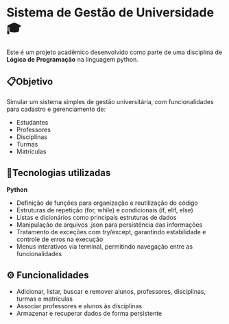 # Sistema de Gestão de Universidade 🎓

Este é um projeto acadêmico desenvolvido como parte de uma disciplina de **Lógica de Programação** na linguagem python.

## 📋Objetivo
Simular um sistema simples de gestão universitária, com funcionalidades para cadastro e gerenciamento de:
- Estudantes
- Professores
- Disciplinas
- Turmas
- Matrículas

## 👾Tecnologias utilizadas
**Python**
- Definição de funções para organização e reutilização do código
- Estruturas de repetição (for, while) e condicionais (if, elif, else)
- Listas e dicionários como principais estruturas de dados
- Manipulação de arquivos .json para persistência das informações
- Tratamento de exceções com try/except, garantindo estabilidade e controle de erros na execução
- Menus interativos via terminal, permitindo navegação entre as funcionalidades

## ⚙️ Funcionalidades
- Adicionar, listar, buscar e remover alunos, professores, disciplinas, turmas e matrículas
- Associar professores e alunos às disciplinas
- Armazenar e recuperar dados de forma persistente
